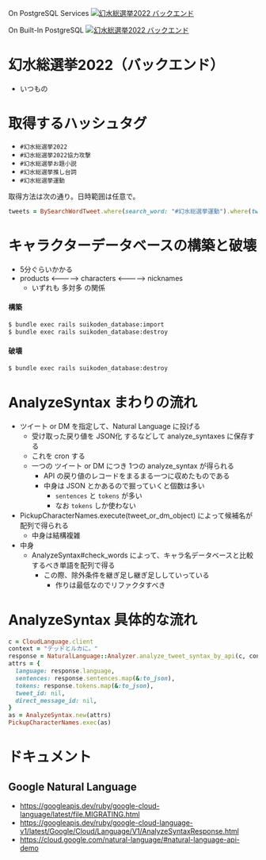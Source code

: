 On PostgreSQL Services
[![幻水総選挙2022 バックエンド](https://github.com/true-runes/suikoden-election-2022-backend/actions/workflows/gss2022_backend_on_postgres_services.yml/badge.svg)](https://github.com/true-runes/suikoden-election-2022-backend/actions/workflows/gss2022_backend_on_postgres_services.yml)

On Built-In PostgreSQL
[![幻水総選挙2022 バックエンド](https://github.com/true-runes/suikoden-election-2022-backend/actions/workflows/gss2022_backend_on_built_in_postgres.yml/badge.svg)](https://github.com/true-runes/suikoden-election-2022-backend/actions/workflows/gss2022_backend_on_built_in_postgres.yml)

# 幻水総選挙2022（バックエンド）
- いつもの

# 取得するハッシュタグ
- `#幻水総選挙2022`
- `#幻水総選挙2022協力攻撃`
- `#幻水総選挙お題小説`
- `#幻水総選挙推し台詞`
- `#幻水総選挙運動`

取得方法は次の通り。日時範囲は任意で。

```ruby
tweets = BySearchWordTweet.where(search_word: "#幻水総選挙運動").where(tweeted_at: Time.zone.parse("2022-05-01").end_of_day..Time.zone.parse("2022-06-26").end_of_day).remove_duplicated.remove_retweet.remove_specific_user_with_id_number(1471724029).remove_specific_user_with_id_number(1388758231825018881).order(tweeted_at: :asc);
```

# キャラクターデータベースの構築と破壊
- 5分ぐらいかかる
- products <-----> characters <-----> nicknames
  - いずれも 多対多 の関係

#### 構築

```bash
$ bundle exec rails suikoden_database:import
$ bundle exec rails suikoden_database:destroy
```

#### 破壊

```bash
$ bundle exec rails suikoden_database:destroy
```

# AnalyzeSyntax まわりの流れ
- ツイート or DM を指定して、Natural Language に投げる
  - 受け取った戻り値を JSON化 するなどして analyze_syntaxes に保存する
  - これを cron する
  - 一つの ツイート or DM につき 1つの analyze_syntax が得られる
    - API の戻り値のレコードをまるまる一つに収めたものである
    - 中身は JSON とかあるので掘っていくと個数は多い
      - `sentences` と `tokens` が多い
      - なお `tokens` しか使わない
- PickupCharacterNames.execute(tweet_or_dm_object) によって候補名が配列で得られる
  - 中身は結構複雑
- 中身
  - AnalyzeSyntax#check_words によって、キャラ名データベースと比較するべき単語を配列で得る
    - この際、除外条件を継ぎ足し継ぎ足ししていっている
      - 作りは最低なのでリファクタすべき

# AnalyzeSyntax 具体的な流れ

```ruby
c = CloudLanguage.client
context = "テッドとルカに。"
response = NaturalLanguage::Analyzer.analyze_tweet_syntax_by_api(c, context)
attrs = {
  language: response.language,
  sentences: response.sentences.map(&:to_json),
  tokens: response.tokens.map(&:to_json),
  tweet_id: nil,
  direct_message_id: nil,
}
as = AnalyzeSyntax.new(attrs)
PickupCharacterNames.exec(as)
```

# ドキュメント

## Google Natural Language
- https://googleapis.dev/ruby/google-cloud-language/latest/file.MIGRATING.html
- https://googleapis.dev/ruby/google-cloud-language-v1/latest/Google/Cloud/Language/V1/AnalyzeSyntaxResponse.html
- https://cloud.google.com/natural-language/#natural-language-api-demo
